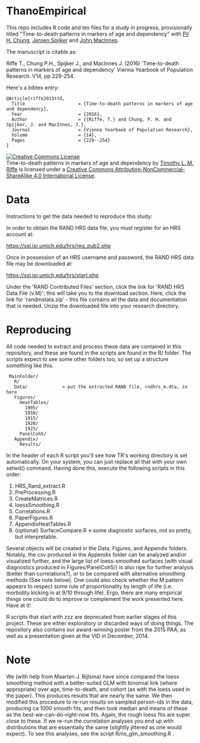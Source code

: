 ThanoEmpirical
==============

This repo includes R code and tex files for a study in progress, provisionally titled "Time-to-death patterns in markers of age and dependency" with [Pil H. Chung](http://www.paulchung.org/), [Jeroen Spijker](http://ced.uab.es/en/directori/jeroen-spijker/) and [John MacInnes](http://www.sps.ed.ac.uk/staff/sociology/macinnes_john). 

The manuscript is citable as:

Riffe T., Chung P.H., Spijker J., and MacInnes J. (2016) 'Time-to-death patterns in markers of age and dependency' Vienna Yearbook of Population Research. V14, pp 229-254.

Here's a bibtex entry:
```
@Article{riffe2015ttd,
  Title                    = {Time-to-death patterns in markers of age and dependency},
  Year                     = {2016},
  Author                   = {{Riffe, T.} and Chung, P. H. and Spijker, J. and MacInnes, J.},
  Journal                  = {Vienna Yearbook of Population Research},
  Volume                   = {14},
  Pages                    = {229--254}
}
```
<a rel="license" href="http://creativecommons.org/licenses/by-nc-sa/4.0/"><img alt="Creative Commons License" style="border-width:0" src="https://i.creativecommons.org/l/by-nc-sa/4.0/88x31.png" /></a><br /><span xmlns:dct="http://purl.org/dc/terms/" property="dct:title">Time-to-death patterns in markers of age and dependency</span> by <a xmlns:cc="http://creativecommons.org/ns#" href="https://sites.google.com/site/timriffepersonal/" property="cc:attributionName" rel="cc:attributionURL">Timothy L. M. Riffe</a> is licensed under a <a rel="license" href="http://creativecommons.org/licenses/by-nc-sa/4.0/">Creative Commons Attribution-NonCommercial-ShareAlike 4.0 International License</a>.

Data
========
Instructions to get the data needed to reproduce this study:

In order to obtain the RAND HRS data file, you must register for an HRS account at:

https://ssl.isr.umich.edu/hrs/reg_pub2.php 

Once in possession of an HRS username and password, the RAND HRS data file may be downloaded at:

https://ssl.isr.umich.edu/hrs/start.php

Under the 'RAND Contributed Files' section, click the link for 'RAND HRS Data File (v.M)'; this will take you to the download section. Here, click the link for 'randmstata.zip' - this file contains all the data and documentation that is needed. Unzip the downloaded file into your research directory.

Reproducing
===========
All code needed to extract and process these data are contained in this repository, and these are found in the scripts are found in the R/ folder. The scripts expect to see some other folders too, so set up a structure something like this.

 
     MainFolder/
       R/
       Data/             <-put the extracted RAND file, rndhrs_m.dta, in here
       Figures/  
         HeatTables/
           1905/
           1910/
           1915/
           1920/
           1925/
         PanelCoh5/     
       Appendix/
         Results/

In the header of each R script you'll see how TR's working directory is set automatically. On your system, you can just replace all that with your own setwd() command. Having done this, execute the following scripts in this order:

1. HRS_Rand_extract.R
2. PreProcessing.R
3. CreateMatrices.R
4. loessSmoothing.R
5. Correlations.R
6. PaperFigures.R
7. AppendixHeatTables.R
8. (optional) SurfaceCompare.R   <-some diagnostic surfaces, not so pretty, but interpretable.

Several objects will be created in the Data, Figures, and Appendix folders. Notably, the csv produced in the Appendix folder can be analyzed and/or visualized further, and the large list of loess-smoothed surfaces (with visual diagnostics produced in Figures/PanelCoh5/) is also ripe for further analysis (better than correlations?), or to be compared with alternative smoothing methods (See note below). One could also check whether the M pattern appears to respect some rule of proportionality by length of life (i.e. morbidity kicking in at 9/10 through life). Ergo, there are many empirical things one could do to improve or complement the work presented here. Have at it!

R scripts that start with zzz are deprecated from earlier stages of this project. These are either exploratory or discarded ways of doing things. The repository also contains our award-winning poster from the 2015 PAA, as well as a presentation given at the VID in December, 2014.

Note
========
We (with help from Maarten J. Bijlsma) have since compared the loess smoothing method with a better-suited GLM with binomial link (where appropriate) over age, time-to-death, and cohort (as with the loess used in the paper). This produces results that are nearly the same. We then modified this procedure to re-run results on sampled person-ids in the data, producing ca 1000 smooth fits, and then took median and means of these as the best-we-can-do-right-now fits. Again, the rough loess fits are super close to these. If we re-run the correlation analyses you end up with distributions that are essentially the same (slightly jittered as one would expect). To see this analyses, see the script R/ns_glm_smoothing.R .

